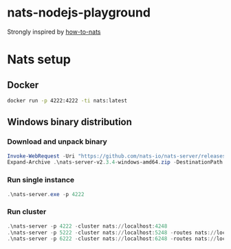 # nats-nodejs-playground
Strongly inspired by [how-to-nats](https://github.com/gitarte/how-to-nats)

# Nats setup
## Docker
```bash
docker run -p 4222:4222 -ti nats:latest
```

## Windows binary distribution
### Download and unpack binary
```powershell
Invoke-WebRequest -Uri "https://github.com/nats-io/nats-server/releases/download/v2.3.4/nats-server-v2.3.4-windows-amd64.zip" -OutFile "nats-server-v2.3.4-windows-amd64.zip"
Expand-Archive .\nats-server-v2.3.4-windows-amd64.zip -DestinationPath .\ 
```

### Run single instance
```powershell
.\nats-server.exe -p 4222
```

### Run cluster
```powershell
.\nats-server -p 4222 -cluster nats://localhost:4248 
.\nats-server -p 5222 -cluster nats://localhost:5248 -routes nats://localhost:4248 
.\nats-server -p 6222 -cluster nats://localhost:6248 -routes nats://localhost:4248 
```
